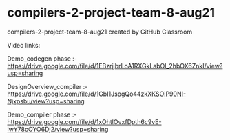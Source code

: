 # compilers-2-project-team-8-aug21
compilers-2-project-team-8-aug21 created by GitHub Classroom

Video links:

Demo_codegen phase :- https://drive.google.com/file/d/1EBzrjjbrLoA1RXGkLabOl_2hbOX6ZnkI/view?usp=sharing

DesignOverview_compiler :- https://drive.google.com/file/d/1GbI1JspgQo44zkXKSOiP90NI-Njxpsbu/view?usp=sharing

Demo_compiler phase :- https://drive.google.com/file/d/1xOhtlOvxfDpth6c9vE-iwY78cOYO6Dj2/view?usp=sharing
